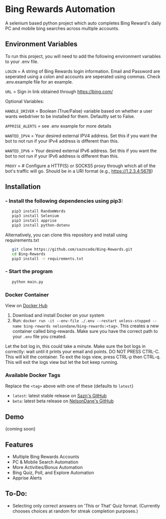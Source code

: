 # Bing Rewards Automation
A selenium based python project which auto completes Bing Reward's daily PC and mobile bing searches across multiple accounts. 

## Environment Variables

To run this project, you will need to add the following environment variables to your .env file. 

`LOGIN` = A string of Bing Rewards login information. Email and Password are seperated using a colon and accounts are seperated using commas. Check .env.example file for an example.

`URL` = Sign in link obtained through https://bing.com/

Optional Variables:

`HANDLE_DRIVER` = Boolean (True/False) variable based on whether a user wants webdriver to be installed for them. Defaultly set to False.

`APPRISE_ALERTS` = see .env example for more details

`WANTED_IPV4` = Your desired external IPV4 address. Set this if you want the bot to not run if your IPv4 address is different than this.

`WANTED_IPV6` = Your desired external IPv6 address. Set this if you want the bot to not run if your IPv6 address is different than this.

`PROXY` = # Configure a HTTP(S) or SOCKS5 proxy through which all of the bot's traffic will go. Should be in a URI format (e.g., https://1.2.3.4:5678)

## Installation

### - Install the following dependencies using pip3:
```sh
   pip3 install RandomWords
   pip3 install Selenium
   pip3 install apprise
   pip3 install python-dotenv
   ```
Alternatively, you can clone this repository and install using requirements.txt
```sh
   git clone https://github.com/sazncode/Bing-Rewards.git
   cd Bing-Rewards
   pip3 install -r requirements.txt
   ```
### - Start the program
```sh
   python main.py
```

### Docker Container
View on [Docker Hub](https://hub.docker.com/repository/docker/nelsondane/bing-rewards)
1. Download and install Docker on your system
2. Run: `docker run -it --env-file ./.env --restart unless-stopped --name bing-rewards nelsondane/bing-rewards:<tag>`. This creates a new container called bing-rewards. Make sure you have the correct path to your `.env` file you created.

Let the bot log in, this could take a minute. Make sure the bot logs in correctly: wait until it prints your email and points. DO NOT PRESS CTRL-C. This will kill the container. To exit the logs view, press CTRL-p then CTRL-q. This will exit the logs view but let the bot keep running.

### Available Docker Tags
Replace the `<tag>` above with one of these (defaults to `latest`)
- `latest`: latest stable release on [Sazn's GitHub](https://github.com/sazncode/Bing-Rewards)
- `beta`: latest beta release on [NelsonDane's GitHub](https://github.com/NelsonDane/Bing-Rewards)

## Demo

{coming soon}

## Features

- Multiple Bing Rewards Accounts
- PC & Mobile Search Automation
- More Activities/Bonus Automation
- Bing Quiz, Poll, and Explore Automation
- Apprise Alerts

## To-Do:
- Selecting only correct answers on 'This or That' Quiz format. (Currently chooses choices at random for streak completion purposes.)
